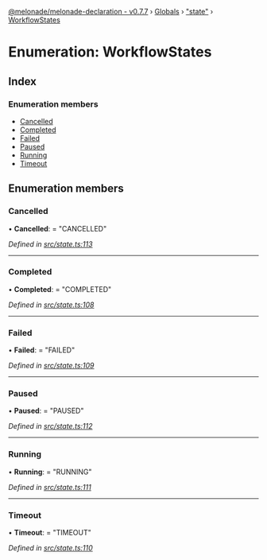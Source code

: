 [@melonade/melonade-declaration - v0.7.7](../README.md) › [Globals](../globals.md) › ["state"](../modules/_state_.md) › [WorkflowStates](_state_.workflowstates.md)

# Enumeration: WorkflowStates

## Index

### Enumeration members

* [Cancelled](_state_.workflowstates.md#cancelled)
* [Completed](_state_.workflowstates.md#completed)
* [Failed](_state_.workflowstates.md#failed)
* [Paused](_state_.workflowstates.md#paused)
* [Running](_state_.workflowstates.md#running)
* [Timeout](_state_.workflowstates.md#timeout)

## Enumeration members

###  Cancelled

• **Cancelled**: = "CANCELLED"

*Defined in [src/state.ts:113](https://github.com/devit-tel/melonade-declaration/blob/43597e6/src/state.ts#L113)*

___

###  Completed

• **Completed**: = "COMPLETED"

*Defined in [src/state.ts:108](https://github.com/devit-tel/melonade-declaration/blob/43597e6/src/state.ts#L108)*

___

###  Failed

• **Failed**: = "FAILED"

*Defined in [src/state.ts:109](https://github.com/devit-tel/melonade-declaration/blob/43597e6/src/state.ts#L109)*

___

###  Paused

• **Paused**: = "PAUSED"

*Defined in [src/state.ts:112](https://github.com/devit-tel/melonade-declaration/blob/43597e6/src/state.ts#L112)*

___

###  Running

• **Running**: = "RUNNING"

*Defined in [src/state.ts:111](https://github.com/devit-tel/melonade-declaration/blob/43597e6/src/state.ts#L111)*

___

###  Timeout

• **Timeout**: = "TIMEOUT"

*Defined in [src/state.ts:110](https://github.com/devit-tel/melonade-declaration/blob/43597e6/src/state.ts#L110)*

